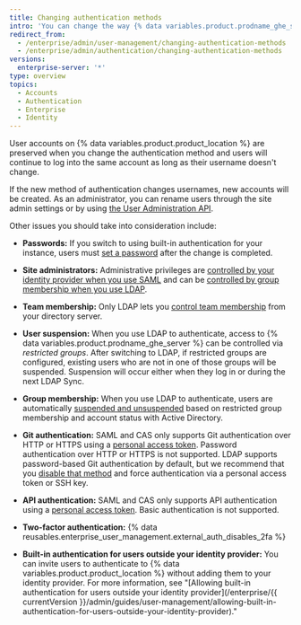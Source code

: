 ```yaml
---
title: Changing authentication methods
intro: 'You can change the way {% data variables.product.prodname_ghe_server %} authenticates with your existing accounts at any time.'
redirect_from:
  - /enterprise/admin/user-management/changing-authentication-methods
  - /enterprise/admin/authentication/changing-authentication-methods
versions:
  enterprise-server: '*'
type: overview
topics:
  - Accounts
  - Authentication
  - Enterprise
  - Identity
---
```


User accounts on {% data variables.product.product_location %} are preserved when you change the authentication method and users will continue to log into the same account as long as their username doesn't change.

If the new method of authentication changes usernames, new accounts will be created. As an administrator, you can rename users through the site admin settings or by using [the User Administration API](/rest/reference/enterprise-admin#update-the-username-for-a-user).

Other issues you should take into consideration include:

* **Passwords:** If you switch to using built-in authentication for your instance, users must [set a password](/enterprise/user/articles/how-can-i-reset-my-password/) after the change is completed.

* **Site administrators:** Administrative privileges are [controlled by your identity provider when you use SAML](/enterprise/admin/guides/user-management/using-saml/#saml-attributes) and can be [controlled by group membership when you use LDAP](/enterprise/admin/authentication/using-ldap#configuring-ldap-with-your-github-enterprise-server-instance).

* **Team membership:** Only LDAP lets you [control team membership](/enterprise/admin/authentication/using-ldap#configuring-ldap-with-your-github-enterprise-server-instance) from your directory server.

* **User suspension:** When you use LDAP to authenticate, access to {% data variables.product.prodname_ghe_server %} can be controlled via _restricted groups_. After switching to LDAP, if restricted groups are configured, existing users who are not in one of those groups will be suspended. Suspension will occur either when they log in or during the next LDAP Sync.

* **Group membership:** When you use LDAP to authenticate, users are automatically [suspended and unsuspended](/enterprise/admin/guides/user-management/suspending-and-unsuspending-users) based on restricted group membership and account status with Active Directory.

* **Git authentication:** SAML and CAS only supports Git authentication over HTTP or HTTPS using a [personal access token](/articles/creating-an-access-token-for-command-line-use). Password authentication over HTTP or HTTPS is not supported. LDAP supports password-based Git authentication by default, but we recommend that you [disable that method](/enterprise/admin/authentication/using-ldap#disabling-password-authentication-for-git-operations) and force authentication via a personal access token or SSH key.

* **API authentication:** SAML and CAS only supports API authentication using a [personal access token](/articles/creating-an-access-token-for-command-line-use). Basic authentication is not supported.

* **Two-factor authentication:** {% data reusables.enterprise_user_management.external_auth_disables_2fa %}

* **Built-in authentication for users outside your identity provider:** You can invite users to authenticate to {% data variables.product.product_location %} without adding them to your identity provider. For more information, see "[Allowing built-in authentication for users outside your identity provider](/enterprise/{{ currentVersion }}/admin/guides/user-management/allowing-built-in-authentication-for-users-outside-your-identity-provider)."
